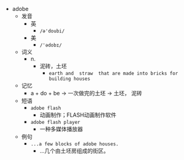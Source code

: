 - adobe
  - 发音
    - 英
      - `/ə'doubi/`
    - 美
      - `/'ədobɪ/`
  - 词义
    - n.
      - 泥砖，土坯
        - `earth and  straw  that are made into bricks for building houses`
  - 记忆
    - a + do + be → 一次做完的土坯 → 土坯， 泥砖
  - 短语
    - `adobe flash`
      - 动画制作；FLASH动画制作软件 
    - `adobe flash player`
      - 一种多媒体播放器 
  - 例句
    - `...a few blocks of adobe houses.`
      - …几个由土坯房组成的街区。

